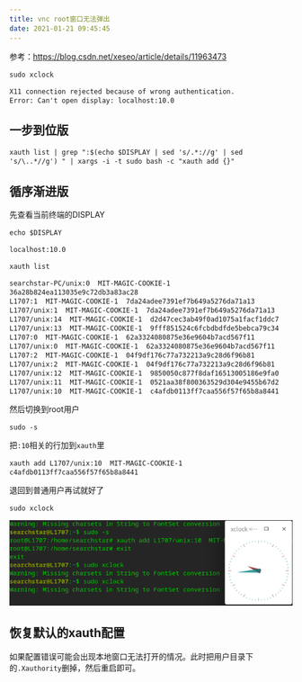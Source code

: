 ```yaml
---
title: vnc root窗口无法弹出
date: 2021-01-21 09:45:45
---
```


参考：<https://blog.csdn.net/xeseo/article/details/11963473>

```shell
sudo xclock
```

```text
X11 connection rejected because of wrong authentication.
Error: Can't open display: localhost:10.0
```

## 一步到位版

```shell
xauth list | grep ":$(echo $DISPLAY | sed 's/.*://g' | sed 's/\..*//g') " | xargs -i -t sudo bash -c "xauth add {}"
```

## 循序渐进版

先查看当前终端的DISPLAY

```shell
echo $DISPLAY
```

```text
localhost:10.0
```

```shell
xauth list
```

```text
searchstar-PC/unix:0  MIT-MAGIC-COOKIE-1  36a28b824ea113035e9c72db3a83ac28
L1707:1  MIT-MAGIC-COOKIE-1  7da24adee7391ef7b649a5276da71a13
L1707/unix:1  MIT-MAGIC-COOKIE-1  7da24adee7391ef7b649a5276da71a13
L1707/unix:14  MIT-MAGIC-COOKIE-1  d2d47cec3ab49f0ad1075a1facf1ddc7
L1707/unix:13  MIT-MAGIC-COOKIE-1  9fff851524c6fcbdbdfde5bebca79c34
L1707:0  MIT-MAGIC-COOKIE-1  62a3324080875e36e9604b7acd567f11
L1707/unix:0  MIT-MAGIC-COOKIE-1  62a3324080875e36e9604b7acd567f11
L1707:2  MIT-MAGIC-COOKIE-1  04f9df176c77a732213a9c28d6f96b81
L1707/unix:2  MIT-MAGIC-COOKIE-1  04f9df176c77a732213a9c28d6f96b81
L1707/unix:12  MIT-MAGIC-COOKIE-1  9850050c877f8daf16513005186e9fa0
L1707/unix:11  MIT-MAGIC-COOKIE-1  0521aa38f800363529d304e9455b67d2
L1707/unix:10  MIT-MAGIC-COOKIE-1  c4afdb0113ff7caa556f57f65b8a8441
```

然后切换到root用户

```shell
sudo -s
```

把`:10`相关的行加到`xauth`里

```shell
xauth add L1707/unix:10  MIT-MAGIC-COOKIE-1  c4afdb0113ff7caa556f57f65b8a8441
```

退回到普通用户再试就好了

```shell
sudo xclock
```

![在这里插入图片描述](vnc%20root窗口无法弹出/20210121094442278.png)

## 恢复默认的xauth配置

如果配置错误可能会出现本地窗口无法打开的情况。此时把用户目录下的`.Xauthority`删掉，然后重启即可。
